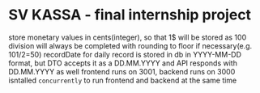 # SV KASSA - final internship project

store monetary values in cents(integer), so that 1$ will be stored as 100
division will always be completed with rounding to floor if necessary(e.g. 101/2=50)
recordDate for daily record is stored in db in YYYY-MM-DD format, but DTO accepts it as a DD.MM.YYYY and API responds with DD.MM.YYYY as well 
frontend runs on 3001, backend runs on 3000
isntalled `concurrently` to run frontend and backend at the same time